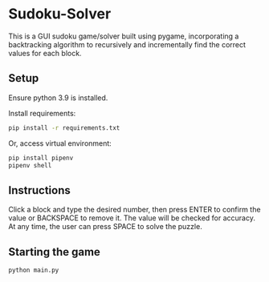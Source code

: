 # Sudoku-Solver

This is a GUI sudoku game/solver built using pygame, incorporating a backtracking algorithm to recursively and incrementally find the correct values for each block. 


## Setup

Ensure python 3.9 is installed.

Install requirements:
```bash
pip install -r requirements.txt
```

Or, access virtual environment:
```bash
pip install pipenv
pipenv shell
```


## Instructions

Click a block and type the desired number, then press ENTER to confirm the value or BACKSPACE to remove it. The value will be checked for accuracy. At any time, the user can press SPACE to solve the puzzle. 


## Starting the game

```bash
python main.py
```

